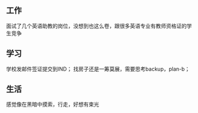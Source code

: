 ## 工作
面试了几个英语助教的岗位，没想到也这么卷，跟很多英语专业有教师资格证的学生竞争

## 学习
学校发邮件签证提交到IND；
找房子还是一筹莫展，需要思考backup，plan-b；

## 生活
感觉像在黑暗中摸索，行走，好想有束光
